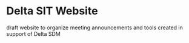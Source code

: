 # Delta SIT Website

draft website to organize meeting announcements and tools created in support of Delta SDM